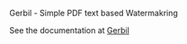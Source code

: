 Gerbil - Simple PDF text based Watermakring

See the documentation at [Gerbil](http://gerbil.readthedocs.org/en/latest/ "Gerbil")
